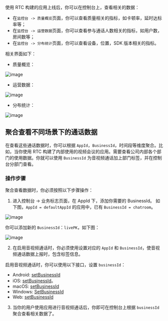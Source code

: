使用 RTC 构建的应用上线后，你可以在控制台上，查看相关的数据：

- 在`监控台 -> 质量概览`页面，你可以查看质量相关的指标，如卡顿率，延时达标率等；
- 在`监控台 -> 运营数据`页面，你可以查看参与通话人数相关的指标，如用户数，房间数等；
- 在`监控台 -> 分布统计`页面，你可以查看设备，位置，SDK 版本相关的指标。

相关界面如下：

- 质量概览：

![image](https://p-vcloud.byteimg.com/tos-cn-i-em5hxbkur4/969255c6a08148acab1b31a70b5a390b~tplv-em5hxbkur4-noop.image?width=2560&height=1247)

- 运营数据：

![image](https://p-vcloud.byteimg.com/tos-cn-i-em5hxbkur4/5065b12597054d98816ed4d6a4231db7~tplv-em5hxbkur4-noop.image?width=2560&height=1247)

- 分布统计：

![image](https://p-vcloud.byteimg.com/tos-cn-i-em5hxbkur4/e0995bbc636f49449e0438a7c2e3ac7f~tplv-em5hxbkur4-noop.image?width=2560&height=1247)

## 聚合查看不同场景下的通话数据

在查看这些通话数据时，你可以根据 `AppId`，`BusinessId`，时间段等维度聚合。比如，当你使用 RTC 构建了内部使用的视频会议的应用。需要查看公司内部各个部门的使用数据。你就可以使用 `BusinessId` 为音视频通话加上部门标签，并在控制台分部门查看。

### 操作步骤

聚合查看数据时，你必须按照以下步骤操作：
  
1. 进入控制台 -> 业务标志页面，在 AppId 下，添加你需要的 BusinessId。
如下图，`AppId = defaultAppId` 的应用中，已有 `BusinessId = chatroom`。

![image](https://p-vcloud.byteimg.com/tos-cn-i-em5hxbkur4/41b855bb59454c5292c33a3850a0f248~tplv-em5hxbkur4-noop.image?width=2560&height=1247)

你可以添加新的 `BusinessId`：`livePK`，如下图：

![image](https://p-vcloud.byteimg.com/tos-cn-i-em5hxbkur4/04162ddbf99a4ed5a114e65c103abe7b~tplv-em5hxbkur4-noop.image?width=2560&height=1247)

2. 在启用音视频通话时，你必须使用设置对应的 `AppId` 和 `BusinessId`，使音视频通话数据上报时，包含标签信息。

启用音视频通话时，你可以使用以下接口，设置 `businessId`：

- Android: [setBusinessId](Android-api.md#setbusinessid)
- iOS: [setBusinessId](iOS-api.md#setbusinessid)。
- macOS: [setBusinessId](macOS-api.md#setbusinessid)
- Windows: [SetBusinessId](Windows-api.md#setbusinessid)
- Web: [setBusinessId](Web-api.md#setbusinessid)

3. 当你的用户使用应用进行音视频通话后，你即可在控制台上根据 `businessId` 聚合查看相关数据了。